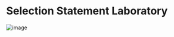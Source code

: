 <h1>Selection Statement Laboratory</h1>

![image](https://github.com/user-attachments/assets/a440fdd5-e59e-47b7-9a19-a8c983e4b244)
